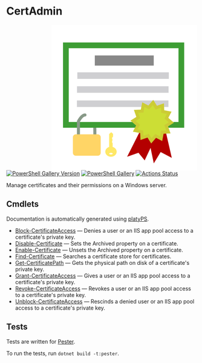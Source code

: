 CertAdmin
================

<!-- To publish to PowerShell Gallery: dotnet build -t:PublishModule -c Release -->
<img src="CertAdmin.svg" alt="CertAdmin icon" align="right" />

[![PowerShell Gallery Version](https://img.shields.io/powershellgallery/v/CertAdmin)](https://www.powershellgallery.com/packages/CertAdmin/)
[![PowerShell Gallery](https://img.shields.io/powershellgallery/dt/CertAdmin)](https://www.powershellgallery.com/packages/CertAdmin/)
[![Actions Status](https://github.com/brianary/CertAdmin/workflows/.NET%20Core/badge.svg)](https://github.com/brianary/CertAdmin/actions)

Manage certificates and their permissions on a Windows server.

Cmdlets
-------

Documentation is automatically generated using [platyPS](https://github.com/PowerShell/platyPS).

- [Block-CertificateAccess](docs/Block-CertificateAccess.md) &mdash;
  Denies a user or an IIS app pool access to a certificate's private key.
- [Disable-Certificate](docs/Disable-Certificate.md) &mdash;
  Sets the Archived property on a certificate.
- [Enable-Certificate](docs/Enable-Certificate.md) &mdash;
  Unsets the Archived property on a certificate.
- [Find-Certificate](docs/Find-Certificate.md) &mdash;
  Searches a certificate store for certificates.
- [Get-CertificatePath](docs/Get-CertificatePath.md) &mdash;
  Gets the physical path on disk of a certificate's private key.
- [Grant-CertificateAccess](docs/Grant-CertificateAccess.md) &mdash;
  Gives a user or an IIS app pool access to a certificate's private key.
- [Revoke-CertificateAccess](docs/Revoke-CertificateAccess.md) &mdash;
  Revokes a user or an IIS app pool access to a certificate's private key.
- [Unblock-CertificateAccess](docs/Unblock-CertificateAccess.md) &mdash;
  Rescinds a denied user or an IIS app pool access to a certificate's private key.

Tests
-----

Tests are written for [Pester](https://github.com/Pester/Pester).

To run the tests, run `dotnet build -t:pester`.
